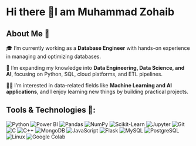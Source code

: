 # Hi there 👋I am Muhammad Zohaib

## About Me 🚀  

🎓 I’m currently working as a **Database Engineer** with hands-on experience in managing and optimizing databases.  

🔨 I’m expanding my knowledge into **Data Engineering, Data Science, and AI**, focusing on Python, SQL, cloud platforms, and ETL pipelines.  

👨‍💻 I’m interested in data-related fields like **Machine Learning and AI applications**, and I enjoy learning new things by building practical projects.  


## Tools & Technologies 🔧:
 

![Python](https://img.shields.io/badge/Python-3776AB?style=for-the-badge&logo=python&logoColor=white) 
![Power BI](https://img.shields.io/badge/PowerBI-F2C811?style=for-the-badge&logo=powerbi&logoColor=black) 
![Pandas](https://img.shields.io/badge/Pandas-150458?style=for-the-badge&logo=pandas&logoColor=white) 
![NumPy](https://img.shields.io/badge/Numpy-013243?style=for-the-badge&logo=numpy&logoColor=white) 
![Scikit-Learn](https://img.shields.io/badge/scikit--learn-F7931E?style=for-the-badge&logo=scikit-learn&logoColor=white) 
![Jupyter](https://img.shields.io/badge/Jupyter-F37626?style=for-the-badge&logo=jupyter&logoColor=white) 
![Git](https://img.shields.io/badge/Git-F05032?style=for-the-badge&logo=git&logoColor=white) 
 ![C](https://img.shields.io/badge/C-00599C?style=for-the-badge&logo=c&logoColor=white) 
![C++](https://img.shields.io/badge/C++-00599C?style=for-the-badge&logo=cplusplus&logoColor=white) 
![MongoDB](https://img.shields.io/badge/MongoDB-47A248?style=for-the-badge&logo=mongodb&logoColor=white) 
![JavaScript](https://img.shields.io/badge/JavaScript-F7DF1E?style=for-the-badge&logo=javascript&logoColor=black) 
![Flask](https://img.shields.io/badge/Flask-000000?style=for-the-badge&logo=flask&logoColor=white)
![MySQL](https://img.shields.io/badge/MySQL-4479A1?style=for-the-badge&logo=mysql&logoColor=white) 
![PostgreSQL](https://img.shields.io/badge/PostgreSQL-316192?style=for-the-badge&logo=postgresql&logoColor=white) 
![Linux](https://img.shields.io/badge/Linux-FCC624?style=for-the-badge&logo=linux&logoColor=black)
![Google Colab](https://img.shields.io/badge/Google_Colab-F9AB00?style=for-the-badge&logo=googlecolab&logoColor=white)





<!--
**ZohaibJavaid32/ZohaibJavaid32** is a ✨ _special_ ✨ repository because its `README.md` (this file) appears on your GitHub profile.

Here are some ideas to get you started:

- 🔭 I’m currently working on ...
- 🌱 I’m currently learning ...
- 👯 I’m looking to collaborate on ...
- 🤔 I’m looking for help with ...
- 💬 Ask me about ...
- 📫 How to reach me: ...
- 😄 Pronouns: ...
- ⚡ Fun fact: ...
-->
